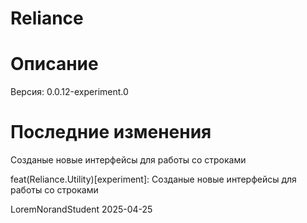 # Reliance

# Описание

Версия: 0.0.12-experiment.0

# Последние изменения
Созданые новые интерфейсы для работы со строками

feat(Reliance.Utility)[experiment]: Созданые новые интерфейсы для работы со строками

LoremNorandStudent
2025-04-25
